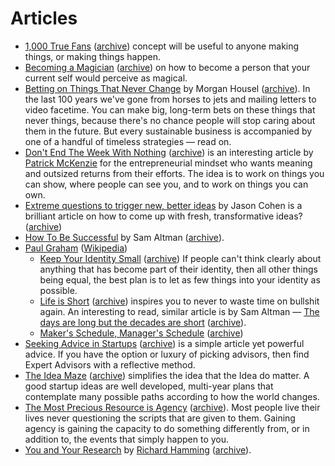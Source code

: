 # Articles

- [1,000 True Fans](https://kk.org/thetechnium/1000-true-fans/) ([archive](https://archive.ph/2Exr6)) concept will be useful to anyone making things, or making things happen.
- [Becoming a Magician](https://autotranslucence.wordpress.com/2018/03/30/becoming-a-magician/) ([archive](https://archive.ph/UzJfb)) on how to become a person that your current self would perceive as magical.
- [Betting on Things That Never Change](https://collabfund.com/blog/betting-on-things-that-never-change/) by Morgan Housel ([archive](https://archive.ph/rDuMr)). In the last 100 years we've gone from horses to jets and mailing letters to video facetime. You can make big, long-term bets on these things that never things, because there's no chance people will stop caring about them in the future. But every sustainable business is accompanied by one of a handful of timeless strategies — read on.
- [Don't End The Week With Nothing](https://training.kalzumeus.com/newsletters/archive/do-not-end-the-week-with-nothing) ([archive](https://archive.ph/4LkFW)) is an interesting article by [Patrick McKenzie](https://www.kalzumeus.com) for the entrepreneurial mindset who wants meaning and outsized returns from their efforts. The idea is to work on things you can show, where people can see you, and to work on things you can own.
- [Extreme questions to trigger new, better ideas](https://longform.asmartbear.com/posts/extreme-questions/) by Jason Cohen is a brilliant article on how to come up with fresh, transformative ideas? ([archive](https://archive.ph/kVVMT))
- [How To Be Successful](https://blog.samaltman.com/how-to-be-successful) by Sam Altman ([archive](https://archive.ph/CJCpG)).
- [Paul Graham](http://www.paulgraham.com) ([Wikipedia](https://en.wikipedia.org/wiki/Paul_Graham_(programmer)))
	+ [Keep Your Identity Small](http://www.paulgraham.com/identity.html) ([archive](https://archive.ph/e6k2d)) If people can't think clearly about anything that has become part of their identity, then all other things being equal, the best plan is to let as few things into your identity as possible.
	+ [Life is Short](http://paulgraham.com/vb.html) ([archive](https://archive.ph/ar3Gh)) inspires you to never to waste time on bullshit again. An interesting to read, similar article is by Sam Altman — [The days are long but the decades are short](https://blog.samaltman.com/the-days-are-long-but-the-decades-are-short) ([archive](https://archive.ph/IkdUN)).
	+ [Maker's Schedule, Manager's Schedule](http://paulgraham.com/makersschedule.html) ([archive](https://archive.ph/YOVZk))
- [Seeking Advice in Startups](https://nuances.substack.com/p/seeking-advice-in-startups) ([archive](https://archive.ph/76zAf)) is a simple article yet powerful advice. If you have the option or luxury of picking advisors, then find Expert Advisors with a reflective method.
- [The Idea Maze](https://cdixon.org/2013/08/04/the-idea-maze) ([archive](https://archive.ph/fHbjD)) simplifies the idea that the Idea do matter. A good startup ideas are well developed, multi-year plans that contemplate many possible paths according to how the world changes.
- [The Most Precious Resource is Agency](https://simonsarris.substack.com/p/the-most-precious-resource-is-agency) ([archive](https://archive.ph/6HpTF)). Most people live their lives never questioning the scripts that are given to them. Gaining agency is gaining the capacity to do something differently from, or in addition to, the events that simply happen to you.
- [You and Your Research](https://www.cs.utexas.edu/users/dahlin/bookshelf/hamming.html) by [Richard Hamming](https://en.wikipedia.org/wiki/Richard_Hamming) ([archive](https://archive.ph/stl29)).